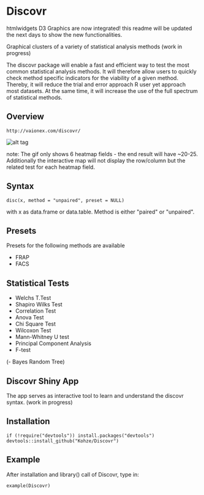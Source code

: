 # Discovr

htmlwidgets D3 Graphics are now integrated! this readme will be updated the next days to show the new functionalities. 

Graphical clusters of a variety of statistical analysis methods (work in progress)

The discovr package will enable a fast and efficient way to test the most common statistical analysis methods. It will therefore allow users to quickly check method specific indicators for the viability of a given method. Thereby, it will reduce the trial and error approach R user yet approach most datasets. At the same time, it will increase the use of the full spectrum of statistical methods.


Overview
--------------
   
    http://vaionex.com/discovr/

![alt tag](http://vaionex.com/rob/Discovr/output_14G9Da.gif)

note: The gif only shows 6 heatmap fields - the end result will have ~20-25. Additionally the interactive map will not display the row/column but the related test for each heatmap field. 

Syntax
--------------

    disc(x, method = "unpaired", preset = NULL)

with x as data.frame or data.table. Method is either "paired" or "unpaired".


Presets
--------------

Presets for the following methods are available

- FRAP
- FACS


Statistical Tests 
--------------

- Welchs T.Test
- Shapiro Wilks Test
- Correlation Test
- Anova Test
- Chi Square Test
- Wilcoxon Test
- Mann-Whitney U test
- Principal Component Analysis
- F-test

(- Bayes Random Tree)


Discovr Shiny App
--------------

The app serves as interactive tool to learn and understand
the discovr syntax. (work in progress)


Installation
--------------
    if (!require("devtools")) install.packages("devtools")
    devtools::install_github("Kohze/Discovr")


Example
--------------

After installation and library() call of Discovr, type in:

    example(Discovr)